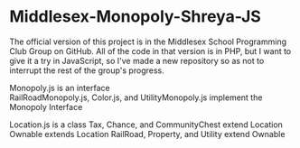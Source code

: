 # Middlesex-Monopoly-Shreya-JS
 
The official version of this project is in the Middlesex School Programming Club Group on GitHub. All of the code in that version is in PHP, but I want to give it a try in JavaScript, so I've made a new repository so as not to interrupt the rest of the group's progress. 

Monopoly.js is an interface <br>
RailRoadMonopoly.js, Color.js, and UtilityMonopoly.js implement the Monopoly Interface<br>

Location.js is a class
Tax, Chance, and CommunityChest extend Location
Ownable extends Location
RailRoad, Property, and Utility extend Ownable
